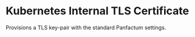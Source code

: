 # Kubernetes Internal TLS Certificate

Provisions a TLS key-pair with the standard Panfactum settings.
